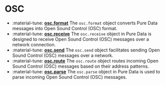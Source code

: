 # OSC

<div class="grid cards" markdown>

- :material-tune: [__osc.format__](osc.format.md) The `osc.format` object converts Pure Data messages into Open Sound Control (OSC) format.
- :material-tune: [__osc.receive__](osc.receive.md) The `osc.receive` object in Pure Data is designed to receive Open Sound Control (OSC) messages over a network connection.
- :material-tune: [__osc.send__](osc.send.md) The `osc.send` object facilitates sending Open Sound Control (OSC) messages over a network.
- :material-tune: [__osc.route__](osc.route.md) The `osc.route` object routes incoming Open Sound Control (OSC) messages based on their address patterns.
- :material-tune: [__osc.parse__](osc.parse.md) The `osc.parse` object in Pure Data is used to parse incoming Open Sound Control (OSC) messages.

</div>